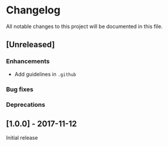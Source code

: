 # Changelog
All notable changes to this project will be documented in this file.

## [Unreleased]
### Enhancements
- Add guidelines in `.github`

### Bug fixes

### Deprecations

## [1.0.0] - 2017-11-12

Initial release

